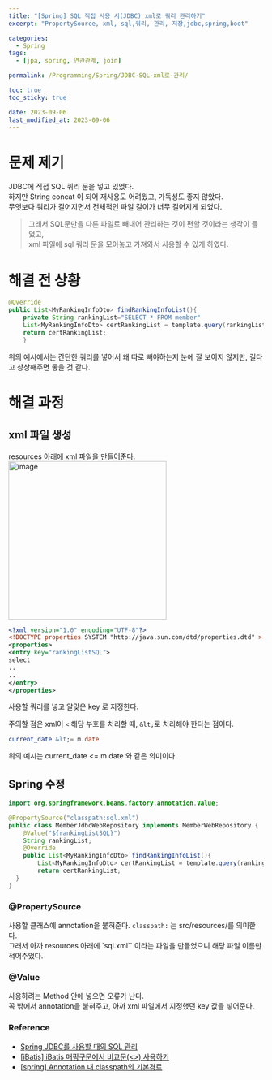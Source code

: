 ```yaml
---
title: "[Spring] SQL 직접 사용 시(JDBC) xml로 쿼리 관리하기"
excerpt: "PropertySource, xml, sql,쿼리, 관리, 저장,jdbc,spring,boot"

categories:
  - Spring
tags:
  - [jpa, spring, 연관관계, join]

permalink: /Programming/Spring/JDBC-SQL-xml로-관리/

toc: true
toc_sticky: true

date: 2023-09-06
last_modified_at: 2023-09-06
---
```

# 문제 제기
JDBC에 직접 SQL 쿼리 문을 넣고 있었다.  
하지만 String concat 이 되어 재사용도 어려웠고, 가독성도 좋지 않았다.  
무엇보다 쿼리가 길어지면서 전체적인 파일 길이가 너무 길어지게 되었다.  

> 그래서 SQL문만을 다른 파일로 빼내어 관리하는 것이 편할 것이라는 생각이 들었고,  
  xml 파일에 sql 쿼리 문을 모아놓고 가져와서 사용할 수 있게 하였다.   

# 해결 전 상황

```java
@Override
public List<MyRankingInfoDto> findRankingInfoList(){
    private String rankingList="SELECT * FROM member"
    List<MyRankingInfoDto> certRankingList = template.query(rankingList, rankingRowMapper());
    return certRankingList;
    }
```
위의 예시에서는 간단한 쿼리를 넣어서 왜 따로 빼야하는지 눈에 잘 보이지 않지만, 길다고 상상해주면 좋을 것 같다.  

# 해결 과정

## xml 파일 생성
resources 아래에 xml 파일을 만들어준다.  
<img width="312" alt="image" src="https://github.com/chae52/Auto-Comment/assets/41178045/75e9ff76-47c7-407c-af61-1f3e3b6517ac">

```xml
<?xml version="1.0" encoding="UTF-8"?>
<!DOCTYPE properties SYSTEM "http://java.sun.com/dtd/properties.dtd" >
<properties>
<entry key="rankingListSQL">
select
..
..
</entry>
</properties>
```
사용할 쿼리를 넣고 알맞은 key 로 지정한다.


주의할 점은 xml이 `<` 해당 부호를 처리할 때, `&lt;`로 처리해야 한다는 점이다.

```sql
current_date &lt;= m.date
```
위의 예시는 current_date <= m.date 와 같은 의미이다. 

## Spring 수정

```java
import org.springframework.beans.factory.annotation.Value;

@PropertySource("classpath:sql.xml")
public class MemberJdbcWebRepository implements MemberWebRepository {
    @Value("${rankingListSQL}")
    String rankingList;
    @Override
    public List<MyRankingInfoDto> findRankingInfoList(){
        List<MyRankingInfoDto> certRankingList = template.query(rankingList, rankingRowMapper());
        return certRankingList;
  }
}
```

### @PropertySource
사용할 클래스에 annotation을 붙혀준다. `classpath:` 는 src/resources/를 의미한다.  
그래서 아까 resources 아래에 `sql.xml`` 이라는 파일을 만들었으니 해당 파일 이름만 적어주었다.

### @Value 
사용하려는 Method 안에 넣으면 오류가 난다.  
꼭 밖에서 annotation을 붙혀주고, 아까 xml 파일에서 지정했던 key 값을 넣어준다.

### Reference
- [Spring JDBC를 사용할 때의 SQL 관리](https://madplay.github.io/post/sql-management-when-using-spring-jdbc#google_vignette)
- [[iBatis] iBatis 매핑구문에서 비교문(<>) 사용하기](http://theeye.pe.kr/archives/455)
- [[spring] Annotation 내 classpath의 기본경로](https://kkambi.tistory.com/14)